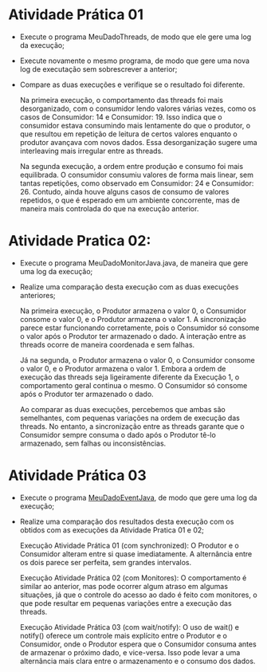 # Atividade Prática 01
* Execute o programa MeuDadoThreads, de modo que ele gere uma log da execução;
* Execute novamente o mesmo programa, de modo que gere uma nova log de executação sem sobrescrever a anterior;
* Compare as duas execuções e verifique se o resultado foi diferente.

  Na primeira execução, o comportamento das threads foi mais desorganizado, com o consumidor lendo valores várias vezes, como os casos de Consumidor: 14 e Consumidor: 19. Isso indica que o consumidor estava consumindo mais lentamente do que o produtor, o que resultou em repetição de leitura de certos valores enquanto o produtor avançava com novos dados. Essa desorganização sugere uma interleaving mais irregular entre as threads.

  Na segunda execução, a ordem entre produção e consumo foi mais equilibrada. O consumidor consumiu valores de forma mais linear, sem tantas repetições, como observado em Consumidor: 24 e Consumidor: 26. Contudo, ainda houve alguns casos de consumo de valores repetidos, o que é esperado em um ambiente concorrente, mas de maneira mais controlada do que na execução anterior.

# Atividade Pratica 02:
* Execute o programa MeuDadoMonitorJava.java, de maneira que gere uma log da execução;
* Realize uma comparação desta execução com as duas execuções anteriores;

  Na primeira execução, o Produtor armazena o valor 0, o Consumidor consome o valor 0, e o Produtor armazena o valor 1. A sincronização parece estar funcionando corretamente, pois o Consumidor só consome o valor após o Produtor ter armazenado o dado. A interação entre as threads ocorre de maneira coordenada e sem falhas.

  Já na segunda, o Produtor armazena o valor 0, o Consumidor consome o valor 0, e o Produtor armazena o valor 1. Embora a ordem de execução das threads seja ligeiramente diferente da Execução 1, o comportamento geral continua o mesmo. O Consumidor só consome após o Produtor ter armazenado o dado.

  Ao comparar as duas execuções, percebemos que ambas são semelhantes, com pequenas variações na ordem de execução das threads. No entanto, a sincronização entre as threads garante que o Consumidor sempre consuma o dado após o Produtor tê-lo armazenado, sem falhas ou inconsistências.


# Atividade Prática 03
* Execute o programa [MeuDadoEventJava](./MeuDadoEventJava.java), de modo que gere uma log da execução;
* Realize uma comparação dos resultados desta execução com os obtidos com as execuções da Atividade Pratica 01 e 02;

  Execução Atividade Prática 01 (com synchronized): O Produtor e o Consumidor alteram entre si quase imediatamente. A alternância entre os dois parece ser perfeita, sem grandes intervalos.
  
  Execução Atividade Prática 02 (com Monitores): O comportamento é similar ao anterior, mas pode ocorrer algum atraso em algumas situações, já que o controle do acesso ao dado é feito com monitores, o que pode resultar em pequenas variações entre a execução das threads.
  
  Execução Atividade Prática 03 (com wait/notify): O uso de wait() e notify() oferece um controle mais explícito entre o Produtor e o Consumidor, onde o Produtor espera que o Consumidor consuma antes de armazenar o próximo dado, e vice-versa. Isso pode levar a uma alternância mais clara entre o armazenamento e o consumo dos dados.
